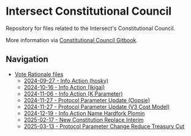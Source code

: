 # Intersect Constitutional Council

Repository for files related to the Intersect's Constitutional Council.

More information via [Constitutional Council Gitbook](https://intersect.gitbook.io/constitutional-council-of-intersect).

## Navigation

- [Vote Rationale files](./vote-rationales/)
  - [2024-09-27 - Info Action (hosky)](./vote-rationales/2024-09-27-info-hosky/)
  - [2024-10-16 - Info Action (Ikigai)](./vote-rationales/2024-10-16-info-ikigai/)
  - [2024-11-06 - Info Action (K Parameter)](./vote-rationales/2024-11-06-info-k-param/)
  - [2024-11-27 - Protocol Parameter Update (Oopsie)](./vote-rationales/2024-11-27-ppu-oopsie/)
  - [2024-11-27 - Protocol Parameter Update (V3 Cost Model)](./vote-rationales/2024-11-27-ppu-v3-cost-model/)
  - [2024-12-19 - Info Action Name Hardfork Plomin](./vote-rationales/2024-12-19-info-hf-naming/)
  - [2025-02-17 - New Constitution Replace Interim](./vote-rationales/2025-02-17-new-const/)
  - [2025-03-13 - Protocol Parameter Change Reduce Treasury Cut](./vote-rationales/2025-03-13-ppu-treaury-cut/)
